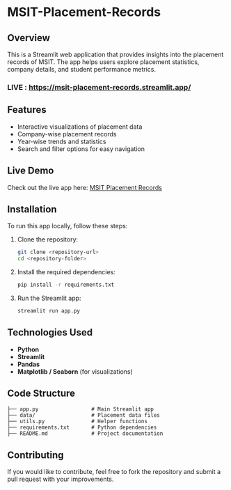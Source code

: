 # MSIT-Placement-Records

## Overview
This is a Streamlit web application that provides insights into the placement records of MSIT. The app helps users explore placement statistics, company details, and student performance metrics.

### LIVE : https://msit-placement-records.streamlit.app/

## Features
- Interactive visualizations of placement data
- Company-wise placement records
- Year-wise trends and statistics
- Search and filter options for easy navigation

## Live Demo
Check out the live app here: [MSIT Placement Records](https://msit-placement-records.streamlit.app/)

## Installation
To run this app locally, follow these steps:

1. Clone the repository:
   ```bash
   git clone <repository-url>
   cd <repository-folder>
   ```
2. Install the required dependencies:
   ```bash
   pip install -r requirements.txt
   ```
3. Run the Streamlit app:
   ```bash
   streamlit run app.py
   ```

## Technologies Used
- **Python**
- **Streamlit**
- **Pandas**
- **Matplotlib / Seaborn** (for visualizations)

## Code Structure
```plaintext
├── app.py                 # Main Streamlit app
├── data/                  # Placement data files
├── utils.py               # Helper functions
├── requirements.txt       # Python dependencies
├── README.md              # Project documentation
```

## Contributing
If you would like to contribute, feel free to fork the repository and submit a pull request with your improvements.

